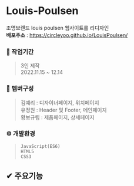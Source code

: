 # Louis-Poulsen

조명브랜드 louis poulsen 웹사이트를 리디자인 <br/>
**배포주소** : <https://circleyoo.github.io/LouisPoulsen/>


### 💼 작업기간
> 3인 제작 <br/>
  2022.11.15 ~ 12.14

### 🤝 멤버구성
> 김예리    :  디자이너페이지, 위치페이지 <br/>
  유정원    :  Header 및 Footer, 메인페이지 <br/>
  황보규림  :  제품페이지, 상세페이지

### ⚙ 개발환경
> `JavaScript(ES6)` <br/>
  `HTML5` <br/>
  `CSS3`

## ✔ 주요기능

